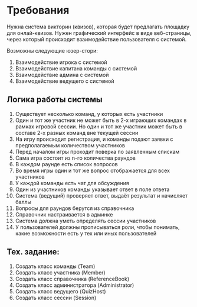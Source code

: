 # Требования

Нужна система викторин (квизов), которая будет предлагать площадку для
онлай-квизов.
Нужен графический интерфейс в виде веб-страницы, через который происходит
взаимодействие пользователя с системой.

Возможны следующие юзер-стори:
1. Взаимодействие игрока с системой
2. Взаимодействие капитана команды с системой
3. Взаимодействие админа с системой
4. Взаимодействие ведущего с системой

## Логика работы системы

1. Существует несколько команд, у которых есть участники
2. Один и тот же участник не может быть в 2-х играющих командах в рамках
   игровой сессии. Но один и тот же участник может быть в составе 2-х разных
   команд вне текущей сессии
3. На игру происходит регистрация, и команды подают заявки с предполагаемым
   количеством участников
4. Перед началом игры проходит поверка по заявленным спискам
5. Сама игра состоит из n-го количества раундов
6. В каждом раунде есть список вопросов
7. Во время игры один и тот же вопрос отображается для всех участников
8. У каждой команды есть чат для обсуждения
9. Один из участников команды указывает ответ в поле ответа
10. Система (ведущий) проверяет ответ, выдаёт результат и начисляет баллы
11. Вопросы для раундов берутся из справочника
12. Справочник настраивается в админке
13. Система должна уметь определять сессии участников
14. У пользователей должны прописываться роли, чтобы понимать, какие
    возможности есть у тех или иных пользователей

## Тех. задание:

1. Создать класс команды (Team)
2. Создать класс участника (Member)
3. Создать класс справочника (ReferenceBook)
4. Создать класс администратора (Administrator)
5. Создать класс ведущего (QuizHost)
6. Создать класс сессии (Session)






